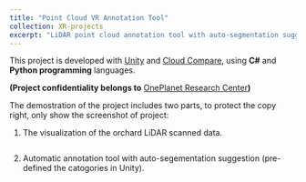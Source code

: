 ```yaml
---
title: "Point Cloud VR Annotation Tool"
collection: XR-projects
excerpt: "LiDAR point cloud annotation tool with auto-segmentation suggection in VR environment."
---
```



This project is developed with [Unity](https://unity.com/) and [Cloud Compare](https://www.danielgm.net/cc/), using **C#** and **Python programming** languages. 

**(Project confidentiality belongs to** [OnePlanet Research Center](https://www.oneplanetresearch.nl/)**)**


The demostration of the project includes two parts, to protect the copy right, only show the screenshot of project:

1. The visualization of the orchard LiDAR scanned data.

<img src="{{site.url}}/images/xr-annotool/XR-annotool-visual.png" alt="">


2. Automatic annotation tool with auto-segementation suggestion (pre-defined the catogories in Unity).

<img src="{{site.url}}/images/xr-annotool/XR-annotool-seg.png" alt="" >
